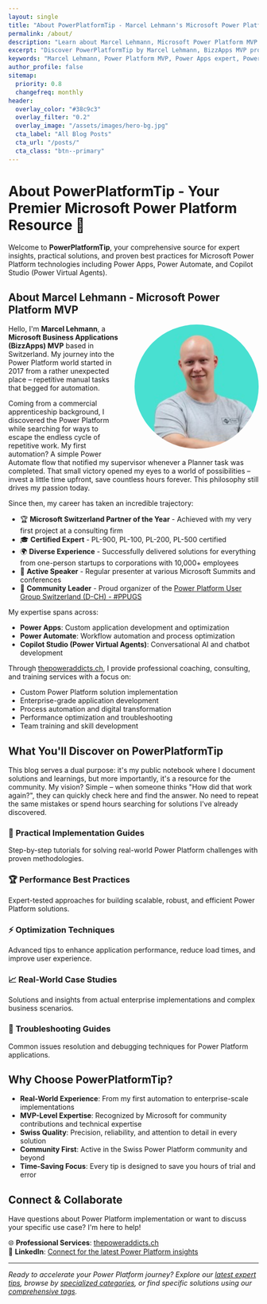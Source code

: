 ```yaml
---
layout: single
title: "About PowerPlatformTip - Marcel Lehmann's Microsoft Power Platform Blog"
permalink: /about/
description: "Learn about Marcel Lehmann, Microsoft Power Platform MVP from Switzerland, and PowerPlatformTip blog featuring expert tips on Power Apps, Power Automate, Copilot Studio, and more."
excerpt: "Discover PowerPlatformTip by Marcel Lehmann, BizzApps MVP providing expert guidance on Microsoft Power Platform including Power Apps, Power Automate, and Copilot Studio solutions."
keywords: "Marcel Lehmann, Power Platform MVP, Power Apps expert, Power Automate consultant, Copilot Studio specialist, Microsoft MVP, Switzerland, PowerPlatform tips"
author_profile: false
sitemap:
  priority: 0.8
  changefreq: monthly
header:
  overlay_color: "#38c9c3"
  overlay_filter: "0.2"
  overlay_image: "/assets/images/hero-bg.jpg"
  cta_label: "All Blog Posts"
  cta_url: "/posts/"
  cta_class: "btn--primary"
---
```


# About PowerPlatformTip - Your Premier Microsoft Power Platform Resource 👋

Welcome to **PowerPlatformTip**, your comprehensive source for expert insights, practical solutions, and proven best practices for Microsoft Power Platform technologies including Power Apps, Power Automate, and Copilot Studio (Power Virtual Agents).

## About Marcel Lehmann - Microsoft Power Platform MVP

<img src="/assets/images/bio-photo.jfif" alt="Marcel Lehmann - Microsoft Power Platform MVP" style="float: right; margin: 0 0 1rem 2rem; width: 250px; border-radius: 50%;">

Hello, I'm **Marcel Lehmann**, a **Microsoft Business Applications (BizzApps) MVP** based in Switzerland. My journey into the Power Platform world started in 2017 from a rather unexpected place – repetitive manual tasks that begged for automation.

Coming from a commercial apprenticeship background, I discovered the Power Platform while searching for ways to escape the endless cycle of repetitive work. My first automation? A simple Power Automate flow that notified my supervisor whenever a Planner task was completed. That small victory opened my eyes to a world of possibilities – invest a little time upfront, save countless hours forever. This philosophy still drives my passion today.

Since then, my career has taken an incredible trajectory:
- 🏆 **Microsoft Switzerland Partner of the Year** - Achieved with my very first project at a consulting firm
- 🎓 **Certified Expert** - PL-900, PL-100, PL-200, PL-500 certified
- 🌍 **Diverse Experience** - Successfully delivered solutions for everything from one-person startups to corporations with 10,000+ employees
- 🎤 **Active Speaker** - Regular presenter at various Microsoft Summits and conferences
- 👥 **Community Leader** - Proud organizer of the [Power Platform User Group Switzerland (D-CH) - #PPUGS](https://www.linkedin.com/groups/12703022)

My expertise spans across:
- **Power Apps**: Custom application development and optimization
- **Power Automate**: Workflow automation and process optimization  
- **Copilot Studio (Power Virtual Agents)**: Conversational AI and chatbot development

Through [thepoweraddicts.ch](https://thepoweraddicts.ch/), I provide professional coaching, consulting, and training services with a focus on:
- Custom Power Platform solution implementation
- Enterprise-grade application development
- Process automation and digital transformation
- Performance optimization and troubleshooting
- Team training and skill development

## What You'll Discover on PowerPlatformTip

This blog serves a dual purpose: it's my public notebook where I document solutions and learnings, but more importantly, it's a resource for the community. My vision? Simple – when someone thinks "How did that work again?", they can quickly check here and find the answer. No need to repeat the same mistakes or spend hours searching for solutions I've already discovered.

### 🎯 **Practical Implementation Guides**
Step-by-step tutorials for solving real-world Power Platform challenges with proven methodologies.

### 🏆 **Performance Best Practices**
Expert-tested approaches for building scalable, robust, and efficient Power Platform solutions.

### ⚡ **Optimization Techniques**
Advanced tips to enhance application performance, reduce load times, and improve user experience.

### 📈 **Real-World Case Studies**
Solutions and insights from actual enterprise implementations and complex business scenarios.

### 🔧 **Troubleshooting Guides**
Common issues resolution and debugging techniques for Power Platform applications.

## Why Choose PowerPlatformTip?

- **Real-World Experience**: From my first automation to enterprise-scale implementations
- **MVP-Level Expertise**: Recognized by Microsoft for community contributions and technical expertise
- **Swiss Quality**: Precision, reliability, and attention to detail in every solution
- **Community First**: Active in the Swiss Power Platform community and beyond
- **Time-Saving Focus**: Every tip is designed to save you hours of trial and error

## Connect & Collaborate

Have questions about Power Platform implementation or want to discuss your specific use case? I'm here to help!

🌐 **Professional Services**: [thepoweraddicts.ch](https://thepoweraddicts.ch/)  
💼 **LinkedIn**: [Connect for the latest Power Platform insights](https://www.linkedin.com/in/marcelehmann/)

---

*Ready to accelerate your Power Platform journey? Explore our [latest expert tips](/posts/), browse by [specialized categories](/categories/), or find specific solutions using our [comprehensive tags](/tags/).*
